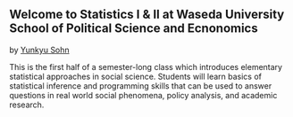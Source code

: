## Welcome to Statistics I & II at Waseda University School of Political Science and Ecnonomics

by [Yunkyu Sohn](http://ysohn.com/)

This is the first half of a semester-long class which introduces elementary statistical approaches in social science. Students will learn basics of statistical inference and programming skills that can be used to answer questions in real world social phenomena, policy analysis, and academic research.
